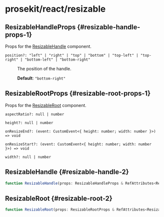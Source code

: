 # prosekit/react/resizable

## ResizableHandleProps {#resizable-handle-props-1}

Props for the [ResizableHandle](resizable.md#resizable-handle-2) component.

<dl>

<dt>

`position?: "left" | "right" | "top" | "bottom" | "top-left" | "top-right" | "bottom-left" | "bottom-right"`

</dt>

<dd>

The position of the handle.

**Default**: `"bottom-right"`

</dd>

</dl>

## ResizableRootProps {#resizable-root-props-1}

Props for the [ResizableRoot](resizable.md#resizable-root-2) component.

<dl>

<dt>

`aspectRatio?: null | number`

</dt>

<dd>

</dd>

<dt>

`height?: null | number`

</dt>

<dd>

</dd>

<dt>

`onResizeEnd?: (event: CustomEvent<{ height: number; width: number }>) => void`

</dt>

<dd>

</dd>

<dt>

`onResizeStart?: (event: CustomEvent<{ height: number; width: number }>) => void`

</dt>

<dd>

</dd>

<dt>

`width?: null | number`

</dt>

<dd>

</dd>

</dl>

## ResizableHandle {#resizable-handle-2}

```ts
function ResizableHandle(props: ResizableHandleProps & RefAttributes<ResizableHandle> & HTMLAttributes<ResizableHandle>): ReactNode
```

## ResizableRoot {#resizable-root-2}

```ts
function ResizableRoot(props: ResizableRootProps & RefAttributes<ResizableRoot> & HTMLAttributes<ResizableRoot>): ReactNode
```

